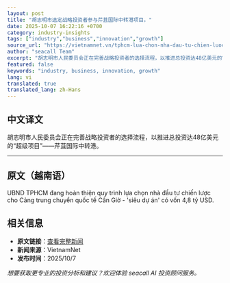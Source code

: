```yaml
---
layout: post
title: "胡志明市选定战略投资者参与芹苴国际中转港项目。"
date: 2025-10-07 16:22:16 +0700
category: industry-insights
tags: ["industry","business","innovation","growth"]
source_url: "https://vietnamnet.vn/tphcm-lua-chon-nha-dau-tu-chien-luoc-vao-cang-trung-chuyen-quoc-te-can-gio-2450210.html"
author: "seacall Team"
excerpt: "胡志明市人民委员会正在完善战略投资者的选择流程，以推进总投资达48亿美元的“超级项目”——芹苴国际中转港。..."
featured: false
keywords: "industry, business, innovation, growth"
lang: vi
translated: true
translated_lang: zh-Hans
---
```


## 中文译文

胡志明市人民委员会正在完善战略投资者的选择流程，以推进总投资达48亿美元的“超级项目”——芹苴国际中转港。

---

## 原文（越南语）

UBND TPHCM đang hoàn thiện quy trình lựa chọn nhà đầu tư chiến lược cho Cảng trung chuyển quốc tế Cần Giờ - &apos;siêu dự án&apos; có vốn 4,8 tỷ USD.

## 相关信息

- **原文链接**：[查看完整新闻](https://vietnamnet.vn/tphcm-lua-chon-nha-dau-tu-chien-luoc-vao-cang-trung-chuyen-quoc-te-can-gio-2450210.html)
- **新闻来源**：VietnamNet
- **发布时间**：2025/10/7

*想要获取更专业的投资分析和建议？欢迎体验 seacall AI 投资顾问服务。*